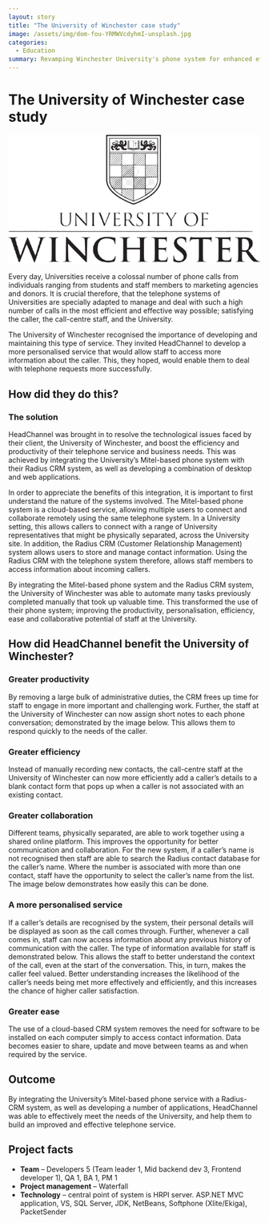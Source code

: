 ```yaml
---
layout: story
title: "The University of Winchester case study"
image: /assets/img/dom-fou-YRMWVcdyhmI-unsplash.jpg                              
categories:
  - Education
summary: Revamping Winchester University's phone system for enhanced efficiency and service.
---
```


# The University of Winchester case study

![Table1](/assets/img/University_of_Winchester_logo-removebg-preview.png)

Every day, Universities receive a colossal number of phone calls from individuals ranging from students and staff members to marketing agencies and donors. It is crucial therefore, that the telephone systems of Universities are specially adapted to manage and deal with such a high number of calls in the most efficient and effective way possible; satisfying the caller, the call-centre staff, and the University.

The University of Winchester recognised the importance of developing and maintaining this type of service. They invited HeadChannel to develop a more personalised service that would allow staff to access more information about the caller. This, they hoped, would enable them to deal with telephone requests more successfully.

## How did they do this?
### The solution
HeadChannel was brought in to resolve the technological issues faced by their client, the University of Winchester, and boost the efficiency and productivity of their telephone service and business needs. This was achieved by integrating the University’s Mitel-based phone system with their Radius CRM system, as well as developing a combination of desktop and web applications.

In order to appreciate the benefits of this integration, it is important to first understand the nature of the systems involved. The Mitel-based phone system is a cloud-based service, allowing multiple users to connect and collaborate remotely using the same telephone system. In a University setting, this allows callers to connect with a range of University representatives that might be physically separated, across the University site. In addition, the Radius CRM (Customer Relationship Management) system allows users to store and manage contact information. Using the Radius CRM with the telephone system therefore, allows staff members to access information about incoming callers.

By integrating the Mitel-based phone system and the Radius CRM system, the University of Winchester was able to automate many tasks previously completed manually that took up valuable time. This transformed the use of their phone system; improving the productivity, personalisation, efficiency, ease and collaborative potential of staff at the University.

## How did HeadChannel benefit the University of Winchester?
### Greater productivity
By removing a large bulk of administrative duties, the CRM frees up time for staff to engage in more important and challenging work. Further, the staff at the University of Winchester can now assign short notes to each phone conversation; demonstrated by the image below. This allows them to respond quickly to the needs of the caller.


### Greater efficiency
Instead of manually recording new contacts, the call-centre staff at the University of Winchester can now more efficiently add a caller’s details to a blank contact form that pops up when a caller is not associated with an existing contact.

### Greater collaboration
Different teams, physically separated, are able to work together using a shared online platform. This improves the opportunity for better communication and collaboration. For the new system, if a caller’s name is not recognised then staff are able to search the Radius contact database for the caller’s name. Where the number is associated with more than one contact, staff have the opportunity to select the caller’s name from the list. The image below demonstrates how easily this can be done.

### A more personalised service
If a caller’s details are recognised by the system, their personal details will be displayed as soon as the call comes through. Further, whenever a call comes in, staff can now access information about any previous history of communication with the caller. The type of information available for staff is demonstrated below. This allows the staff to better understand the context of the call, even at the start of the conversation. This, in turn, makes the caller feel valued. Better understanding increases the likelihood of the caller’s needs being met more effectively and efficiently, and this increases the chance of higher caller satisfaction.

### Greater ease
The use of a cloud-based CRM system removes the need for software to be installed on each computer simply to access contact information. Data becomes easier to share, update and move between teams as and when required by the service.

## Outcome
By integrating the University’s Mitel-based phone service with a Radius-CRM system, as well as developing a number of applications, HeadChannel was able to effectively meet the needs of the University, and help them to build an improved and effective telephone service. 

## Project facts
- **Team** – Developers 5 (Team leader 1, Mid backend dev 3, Frontend developer 1), QA 1, BA 1, PM 1
- **Project management** – Waterfall
- **Technology** – central point of system is HRPI server. ASP.NET MVC application, VS, SQL Server, JDK, NetBeans, Softphone (Xlite/Ekiga), PacketSender
